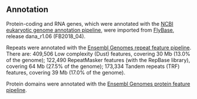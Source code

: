Annotation
----------

Protein-coding and RNA genes, which were annotated with the [NCBI
eukaryotic genome annotation
pipeline](https://www.ncbi.nlm.nih.gov/genome/annotation_euk/process/),
were imported from [FlyBase](https://www.flybase.org/), release
dana\_r1.06 (FB2018\_04).

Repeats were annotated with the [Ensembl Genomes repeat feature
pipeline](https://metazoa.ensembl.org/info/genome/annotation/repeat_features.html). There
are: 409,506 Low complexity (Dust) features, covering 30 Mb (13.0% of
the genome); 122,490 RepeatMasker features (with the RepBase library),
covering 64 Mb (27.5% of the genome); 173,334 Tandem repeats (TRF)
features, covering 39 Mb (17.0% of the genome).

Protein domains were annotated with the [Ensembl Genomes protein feature
pipeline](https://metazoa.ensembl.org/info/genome/annotation/protein_features.html).
